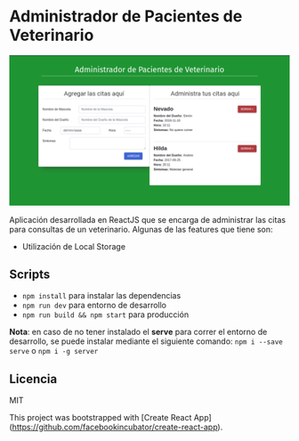 # Administrador de Pacientes de Veterinario
![Captura de Recetas](.readme-static/captura.png)

Aplicación desarrollada en ReactJS que se encarga de administrar las citas para consultas de un veterinario. Algunas de las features que tiene son:

* Utilización de Local Storage

## Scripts

* `npm install` para instalar las dependencias
* `npm run dev` para entorno de desarrollo
* `npm run build && npm start` para producción

**Nota**: en caso de no tener instalado el **serve** para correr el entorno de desarrollo, se puede instalar mediante el siguiente comando: `npm i --save serve` o `npm i -g server`

## Licencia

MIT


This project was bootstrapped with [Create React App]
(https://github.com/facebookincubator/create-react-app).

